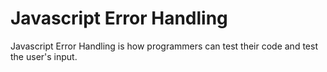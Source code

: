 # Javascript Error Handling
Javascript Error Handling is how programmers can test their code and test the user's input.

